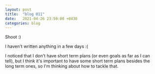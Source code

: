 ```yaml
---
layout: post
title:  "blog 011"
date:   2021-04-26 23:59:00 +0430
categories: blog
---
```


Shoot :)

I haven't written anything in a few days :(

I noticed that I don't have short term plans (or even goals as far as I can tell), but I think it's important to have some short term plans besides
the long term ones, so I'm thinking about how to tackle that.

